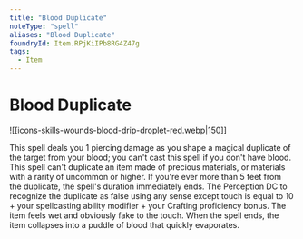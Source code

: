 ```yaml
---
title: "Blood Duplicate"
noteType: "spell"
aliases: "Blood Duplicate"
foundryId: Item.RPjKiIPb8RG4Z47g
tags:
  - Item
---
```


# Blood Duplicate
![[icons-skills-wounds-blood-drip-droplet-red.webp|150]]

This spell deals you 1 piercing damage as you shape a magical duplicate of the target from your blood; you can't cast this spell if you don't have blood. This spell can't duplicate an item made of precious materials, or materials with a rarity of uncommon or higher. If you're ever more than 5 feet from the duplicate, the spell's duration immediately ends. The Perception DC to recognize the duplicate as false using any sense except touch is equal to 10 + your spellcasting ability modifier + your Crafting proficiency bonus. The item feels wet and obviously fake to the touch. When the spell ends, the item collapses into a puddle of blood that quickly evaporates.

